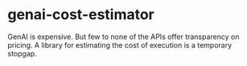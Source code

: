 # genai-cost-estimator
GenAI is expensive. But few to none of the APIs offer transparency on pricing. A library for estimating the cost of execution is a temporary stopgap. 
